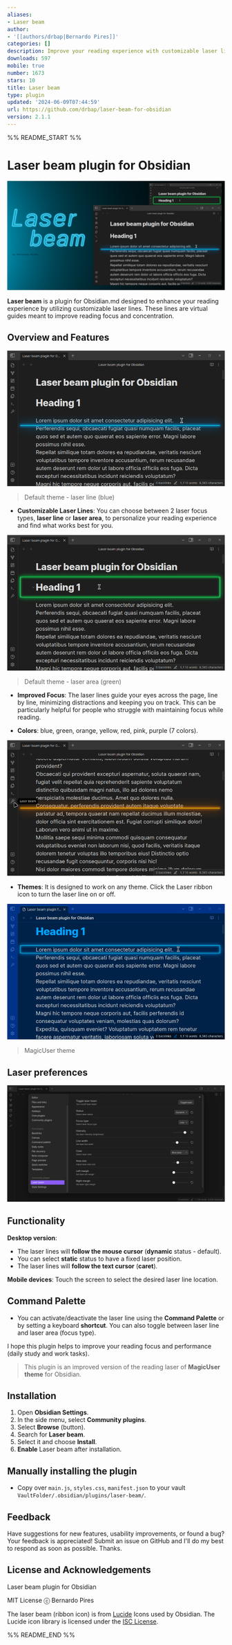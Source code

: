 ```yaml
---
aliases:
- Laser beam
author:
- '[[authors/drbap|Bernardo Pires]]'
categories: []
description: Improve your reading experience with customizable laser lines.
downloads: 597
mobile: true
number: 1673
stars: 10
title: Laser beam
type: plugin
updated: '2024-06-09T07:44:59'
url: https://github.com/drbap/laser-beam-for-obsidian
version: 2.1.1
---
```


%% README_START %%

# Laser beam plugin for Obsidian

![Laser beam plugin](https://raw.githubusercontent.com/drbap/laser-beam-for-obsidian/HEAD/images/laser_beam_plugin_intro.png)

**Laser beam** is a plugin for Obsidian.md designed to enhance your reading experience by utilizing customizable laser lines.  These lines are virtual guides meant to improve reading focus and concentration.

## Overview and Features

![Laser beam plugin](https://raw.githubusercontent.com/drbap/laser-beam-for-obsidian/HEAD/images/laser_beam_01.png)
> Default theme - laser line (blue)

- **Customizable Laser Lines**: You can choose between 2 laser focus types, **laser line** or **laser area**, to personalize your reading experience and find what works best for you.

![Laser beam plugin](https://raw.githubusercontent.com/drbap/laser-beam-for-obsidian/HEAD/images/laser_beam_02.png)
> Default theme - laser area (green)

- **Improved Focus**: The laser lines guide your eyes across the page, line by line, minimizing distractions and keeping you on track. This can be particularly helpful for people who struggle with maintaining focus while reading.

- **Colors**: blue, green, orange, yellow, red, pink, purple (7 colors).

![Laser beam plugin](https://raw.githubusercontent.com/drbap/laser-beam-for-obsidian/HEAD/images/laser_beam_04.png)

- **Themes**: It is designed to work on any theme. Click the Laser ribbon icon to turn the laser line on or off.

![Laser beam plugin](https://raw.githubusercontent.com/drbap/laser-beam-for-obsidian/HEAD/images/laser_beam_03.png)
> MagicUser theme


## Laser preferences

![Laser beam plugin](https://raw.githubusercontent.com/drbap/laser-beam-for-obsidian/HEAD/images/laser_beam_settings.png)


## Functionality

**Desktop version**:
- The laser lines will **follow the mouse cursor** (**dynamic** status - default).
- You can select **static** status to have a fixed laser position.
- The laser lines will **follow the text cursor** (**caret**).

**Mobile devices**: Touch the screen to select the desired laser line location.


## Command Palette

- You can activate/deactivate the laser line using the **Command Palette** or by setting a keyboard **shortcut**. You can also toggle between laser line and laser area (focus type).

I hope this plugin helps to improve your reading focus and performance (daily study and work tasks).

> This plugin is an improved version of the reading laser of **MagicUser theme** for Obsidian.

## Installation

1. Open **Obsidian Settings**.
2. In the side menu, select **Community plugins**.
3. Select **Browse** (button).
4. Search for **Laser beam**.
5. Select it and choose **Install**.
6. **Enable** Laser beam after installation.

## Manually installing the plugin

- Copy over `main.js`, `styles.css`, `manifest.json` to your vault `VaultFolder/.obsidian/plugins/laser-beam/`.

## Feedback

Have suggestions for new features, usability improvements, or found a bug? Your feedback is appreciated! Submit an issue on GitHub and I'll do my best to respond as soon as possible. Thanks.

## License and Acknowledgements

Laser beam plugin for Obsidian

MIT License ⓒ Bernardo Pires

The laser beam (ribbon icon) is from [Lucide](https://lucide.dev/) Icons used by Obsidian. The Lucide icon library is licensed under the [ISC License](https://lucide.dev/license).


%% README_END %%